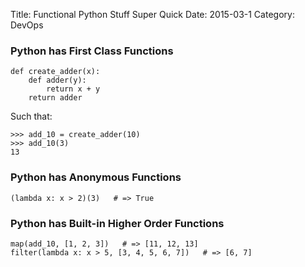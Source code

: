 Title: Functional Python Stuff Super Quick
Date: 2015-03-1
Category: DevOps


### Python has **First Class Functions**

```
def create_adder(x):
    def adder(y):
        return x + y
    return adder
```

Such that:
```
>>> add_10 = create_adder(10)
>>> add_10(3)  
13
```

### Python has **Anonymous Functions**

```
(lambda x: x > 2)(3)   # => True
```


### Python has Built-in **Higher Order Functions**

```
map(add_10, [1, 2, 3])   # => [11, 12, 13]
filter(lambda x: x > 5, [3, 4, 5, 6, 7])   # => [6, 7]
```
